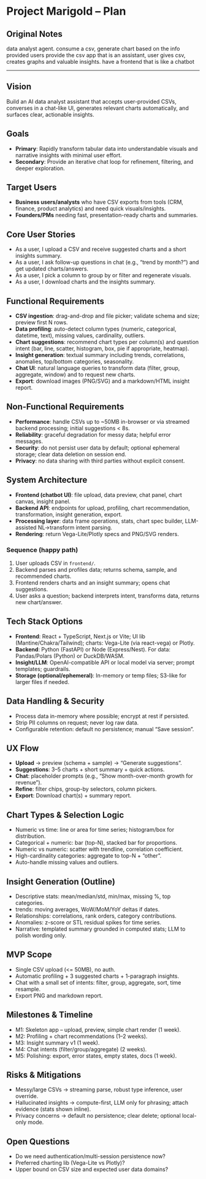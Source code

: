 # Project Marigold – Plan

## Original Notes
data analyst agent. consume a csv, generate chart based on the info provided 
users provide the csv
app that is an assistant, user gives csv, creates graphs and valuable insights.
have a frontend that is like a chatbot
 
---
 
## Vision
Build an AI data analyst assistant that accepts user-provided CSVs, converses in a chat-like UI, generates relevant charts automatically, and surfaces clear, actionable insights.

## Goals
- **Primary**: Rapidly transform tabular data into understandable visuals and narrative insights with minimal user effort.
- **Secondary**: Provide an iterative chat loop for refinement, filtering, and deeper exploration.

## Target Users
- **Business users/analysts** who have CSV exports from tools (CRM, finance, product analytics) and need quick visuals/insights.
- **Founders/PMs** needing fast, presentation-ready charts and summaries.

## Core User Stories
- As a user, I upload a CSV and receive suggested charts and a short insights summary.
- As a user, I ask follow-up questions in chat (e.g., “trend by month?”) and get updated charts/answers.
- As a user, I pick a column to group by or filter and regenerate visuals.
- As a user, I download charts and the insights summary.

## Functional Requirements
- **CSV ingestion**: drag-and-drop and file picker; validate schema and size; preview first N rows.
- **Data profiling**: auto-detect column types (numeric, categorical, datetime, text), missing values, cardinality, outliers.
- **Chart suggestions**: recommend chart types per column(s) and question intent (bar, line, scatter, histogram, box, pie if appropriate, heatmap).
- **Insight generation**: textual summary including trends, correlations, anomalies, top/bottom categories, seasonality.
- **Chat UI**: natural language queries to transform data (filter, group, aggregate, window) and to request new charts.
- **Export**: download images (PNG/SVG) and a markdown/HTML insight report.

## Non-Functional Requirements
- **Performance**: handle CSVs up to ~50MB in-browser or via streamed backend processing; initial suggestions < 8s.
- **Reliability**: graceful degradation for messy data; helpful error messages.
- **Security**: do not persist user data by default; optional ephemeral storage; clear data deletion on session end.
- **Privacy**: no data sharing with third parties without explicit consent.

## System Architecture
- **Frontend (chatbot UI)**: file upload, data preview, chat panel, chart canvas, insight panel.
- **Backend API**: endpoints for upload, profiling, chart recommendation, transformation, insight generation, export.
- **Processing layer**: data frame operations, stats, chart spec builder, LLM-assisted NL->transform intent parsing.
- **Rendering**: return Vega-Lite/Plotly specs and PNG/SVG renders.

### Sequence (happy path)
1. User uploads CSV in `frontend/`.
2. Backend parses and profiles data; returns schema, sample, and recommended charts.
3. Frontend renders charts and an insight summary; opens chat suggestions.
4. User asks a question; backend interprets intent, transforms data, returns new chart/answer.

## Tech Stack Options
- **Frontend**: React + TypeScript, Next.js or Vite; UI lib (Mantine/Chakra/Tailwind);
  charts: Vega-Lite (via react-vega) or Plotly.
- **Backend**: Python (FastAPI) or Node (Express/Nest). For data: Pandas/Polars (Python) or DuckDB/WASM.
- **Insight/LLM**: OpenAI-compatible API or local model via server; prompt templates; guardrails.
- **Storage (optional/ephemeral)**: In-memory or temp files; S3-like for larger files if needed.

## Data Handling & Security
- Process data in-memory where possible; encrypt at rest if persisted.
- Strip PII columns on request; never log raw data.
- Configurable retention: default no persistence; manual “Save session”.

## UX Flow
- **Upload** -> preview (schema + sample) -> “Generate suggestions”.
- **Suggestions**: 3–5 charts + short summary + quick actions.
- **Chat**: placeholder prompts (e.g., “Show month-over-month growth for revenue”).
- **Refine**: filter chips, group-by selectors, column pickers.
- **Export**: Download chart(s) + summary report.

## Chart Types & Selection Logic
- Numeric vs time: line or area for time series; histogram/box for distribution.
- Categorical + numeric: bar (top-N), stacked bar for proportions.
- Numeric vs numeric: scatter with trendline, correlation coefficient.
- High-cardinality categories: aggregate to top-N + “other”.
- Auto-handle missing values and outliers.

## Insight Generation (Outline)
- Descriptive stats: mean/median/std, min/max, missing %, top categories.
- trends: moving averages, WoW/MoM/YoY deltas if dates.
- Relationships: correlations, rank orders, category contributions.
- Anomalies: z-score or STL residual spikes for time series.
- Narrative: templated summary grounded in computed stats; LLM to polish wording only.

## MVP Scope
- Single CSV upload (<= 50MB), no auth.
- Automatic profiling + 3 suggested charts + 1-paragraph insights.
- Chat with a small set of intents: filter, group, aggregate, sort, time resample.
- Export PNG and markdown report.

## Milestones & Timeline
- M1: Skeleton app – upload, preview, simple chart render (1 week).
- M2: Profiling + chart recommendations (1–2 weeks).
- M3: Insight summary v1 (1 week).
- M4: Chat intents (filter/group/aggregate) (2 weeks).
- M5: Polishing: export, error states, empty states, docs (1 week).

## Risks & Mitigations
- Messy/large CSVs -> streaming parse, robust type inference, user override.
- Hallucinated insights -> compute-first, LLM only for phrasing; attach evidence (stats shown inline).
- Privacy concerns -> default no persistence; clear delete; optional local-only mode.

## Open Questions
- Do we need authentication/multi-session persistence now?
- Preferred charting lib (Vega-Lite vs Plotly)?
- Upper bound on CSV size and expected user data domains?

